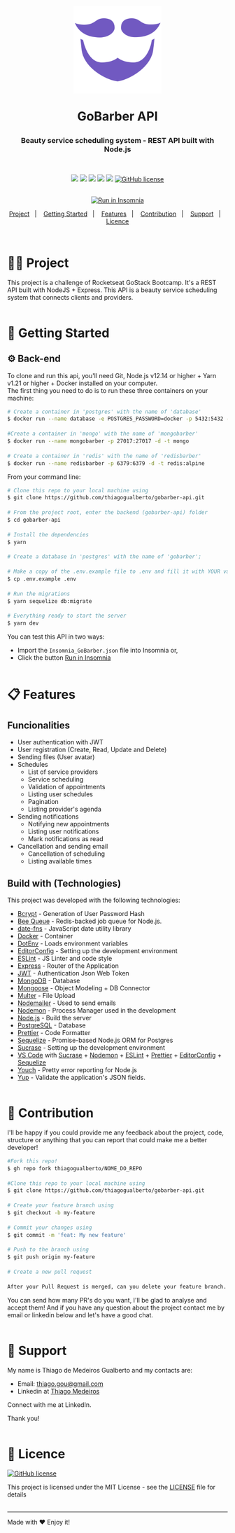 <h1 align="center">
    <!-- Logo da Aplicação -->
    <img alt="Logo" src=".github/logo_gobarber.png" width="200px"/>
    <p>GoBarber API</p>
</h1>

<h3 align="center">
    <!-- Descrição do projeto  -->
    Beauty service scheduling system - REST API built with Node.js
</h3>

</br>

<div align="center">

[![](https://img.shields.io/badge/made%20by-ThiagoGualberto-%237159C1)](https://www.linkedin.com/in/thiago-medeiros-7478816b/)
[![](https://img.shields.io/badge/node.js@lts-12.14.1-informational?logo=Node.JS)](https://github.com/nodejs/node/blob/master/doc/changelogs/CHANGELOG_V12.md#12.14.1)
[![](https://api.codacy.com/project/badge/Grade/764eee83d7604873a9b06d37c4689523)](https://www.codacy.com?utm_source=github.com&amp;utm_medium=referral&amp;utm_content=thiagogualberto/gobarber-api&amp;utm_campaign=Badge_Grade)
![](https://img.shields.io/github/repo-size/thiagogualberto/gobarber-api.svg)
[![](https://img.shields.io/github/last-commit/thiagogualberto/gobarber-api.svg?color=red)](https://github.com/thiagogualberto/gobarber-api/commits/master)
[![GitHub license](https://img.shields.io/github/license/mashape/apistatus.svg)](https://github.com/thiagogualberto/gobarber-api/blob/master/LICENSE.md)
</br></br>

<p id="insomniaButton" align="center">
    <a href="https://insomnia.rest/run/?label=GoBarber%20API&uri=https%3A%2F%2Fraw.githubusercontent.com%2Fthiagogualberto%2Fgobarber-api%2Fmaster%2FInsomnia_GoBarber.json" target="_blank"><img src="https://insomnia.rest/images/run.svg" alt="Run in Insomnia"></a>
</p>

<p align="center">
  <a href="#man_technologist-project">Project</a>&nbsp;&nbsp;&nbsp;|&nbsp;&nbsp;&nbsp;
  <a href="#rocket-getting-started">Getting Started</a>&nbsp;&nbsp;&nbsp;|&nbsp;&nbsp;&nbsp;
  <a href="#clipboard-features">Features</a>&nbsp;&nbsp;&nbsp;|&nbsp;&nbsp;&nbsp;
  <a href="#thinking-contribution">Contribution</a>&nbsp;&nbsp;&nbsp;|&nbsp;&nbsp;&nbsp;
  <a href="#pushpin-support">Support</a>&nbsp;&nbsp;&nbsp;|&nbsp;&nbsp;&nbsp;
  <a href="#memo-licence">Licence</a>
</p>
</div>
</br>

# :man_technologist: Project

This project is a challenge of Rocketseat GoStack Bootcamp. It's a REST API built with NodeJS + Express. This API is a beauty service scheduling system that connects clients and providers.
</br></br>

# :rocket: Getting Started

## :gear: Back-end

To clone and run this api, you'll need Git, Node.js v12.14 or higher + Yarn v1.21 or higher + Docker installed on your computer. </br>
The first thing you need to do is to run these three containers on your machine:</br>

```bash
# Create a container in 'postgres' with the name of 'database'
$ docker run --name database -e POSTGRES_PASSWORD=docker -p 5432:5432 -d postgres

#Create a container in 'mongo' with the name of 'mongobarber'
$ docker run --name mongobarber -p 27017:27017 -d -t mongo

# Create a container in 'redis' with the name of 'redisbarber'
$ docker run --name redisbarber -p 6379:6379 -d -t redis:alpine
```

From your command line:

```bash
# Clone this repo to your local machine using
$ git clone https://github.com/thiagogualberto/gobarber-api.git

# From the project root, enter the backend (gobarber-api) folder
$ cd gobarber-api

# Install the dependencies
$ yarn

# Create a database in 'postgres' with the name of 'gobarber';

# Make a copy of the .env.example file to .env and fill it with YOUR variables.
$ cp .env.example .env

# Run the migrations
$ yarn sequelize db:migrate

# Everything ready to start the server
$ yarn dev
```

You can test this API in two ways:</br>
* Import the `Insomnia_GoBarber.json` file into Insomnia or,
* Click the button [Run in Insomnia](#insomniaButton)
</br></br>

# :clipboard: Features

## Funcionalities
* User authentication with JWT
* User registration (Create, Read, Update and Delete)
* Sending files (User avatar)
* Schedules
  * List of service providers
  * Service scheduling
  * Validation of appointments
  * Listing user schedules
  * Pagination
  * Listing provider's agenda
* Sending notifications
  * Notifying new appointments
  * Listing user notifications
  * Mark notifications as read
* Cancellation and sending email
  * Cancellation of scheduling
  * Listing available times

## Build with (Technologies)

This project was developed with the following technologies:
* [Bcrypt](https://www.npmjs.com/package/bcrypt) - Generation of User Password Hash
* [Bee Queue](https://github.com/bee-queue/bee-queue) - Redis-backed job queue for Node.js.
* [date-fns](https://date-fns.org/) - JavaScript date utility library
* [Docker](https://www.docker.com/docker-community) - Container
* [DotEnv](https://www.npmjs.com/package/dotenv) - Loads environment variables
* [EditorConfig](https://editorconfig.org/) - Setting up the development environment
* [ESLint](https://eslint.org/) - JS Linter and code style
* [Express](https://expressjs.com/pt-br/) - Router of the Application
* [JWT](https://jwt.io/) - Authentication Json Web Token
* [MongoDB](https://www.mongodb.com/) - Database
* [Mongoose](https://mongoosejs.com/) - Object Modeling + DB Connector
* [Multer](https://github.com/expressjs/multer) - File Upload
* [Nodemailer](https://nodemailer.com/about/) - Used to send emails
* [Nodemon](https://nodemon.io/) - Process Manager used in the development
* [Node.js](https://nodejs.org/en/) - Build the server
* [PostgreSQL](https://www.postgresql.org/) - Database
* [Prettier](https://prettier.io/) - Code Formatter
* [Sequelize](https://sequelize.org/) - Promise-based Node.js ORM for Postgres
* [Sucrase](https://github.com/alangpierce/sucrase) - Setting up the development environment
* [VS Code](https://code.visualstudio.com/) with [Sucrase](https://github.com/alangpierce/sucrase) + [Nodemon](https://nodemon.io/) + [ESLint](https://eslint.org/) + [Prettier](https://prettier.io/) + [EditorConfig](https://editorconfig.org/) + [Sequelize](https://sequelize.org/)
* [Youch](https://www.npmjs.com/package/youch) - Pretty error reporting for Node.js
* [Yup](https://www.npmjs.com/package/yup) - Validate the application's JSON fields.
</br></br>

# :thinking: Contribution

I'll be happy if you could provide me any feedback about the project, code, structure or anything that you can report that could make me a better developer!

```bash
#Fork this repo!
$ gh repo fork thiagogualberto/NOME_DO_REPO

#Clone this repo to your local machine using
$ git clone https://github.com/thiagogualberto/gobarber-api.git

# Create your feature branch using
$ git checkout -b my-feature

# Commit your changes using
$ git commit -m 'feat: My new feature'

# Push to the branch using
$ git push origin my-feature

# Create a new pull request

After your Pull Request is merged, can you delete your feature branch.
```

You can send how many PR's do you want, I'll be glad to analyse and accept them! And if you have any question about the project contact me by email or linkedin below and let's have a good chat.
</br></br>

# :pushpin: Support
My name is Thiago de Medeiros Gualberto and my contacts are:

- Email: thiago.gou@gmail.com
- Linkedin at [Thiago Medeiros](https://www.linkedin.com/in/thiago-medeiros-7478816b/)

Connect with me at LinkedIn.

Thank you!
</br></br>

# :memo: Licence

[![GitHub license](https://img.shields.io/github/license/mashape/apistatus.svg)](https://github.com/thiagogualberto/gobarber-api/blob/master/LICENSE)

This project is licensed under the MIT License - see the [LICENSE](LICENSE) file for details
</br></br>

---
Made with ♥ Enjoy it!
